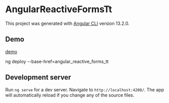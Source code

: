 # AngularReactiveFormsTt

This project was generated with [Angular CLI](https://github.com/angular/angular-cli) version 13.2.0.

## Demo

[demo](https://nadiyahr.github.io/angular_reactive_forms_tt/)

ng deploy --base-href=angular_reactive_forms_tt

## Development server

Run `ng serve` for a dev server. Navigate to `http://localhost:4200/`. The app will automatically reload if you change any of the source files.

